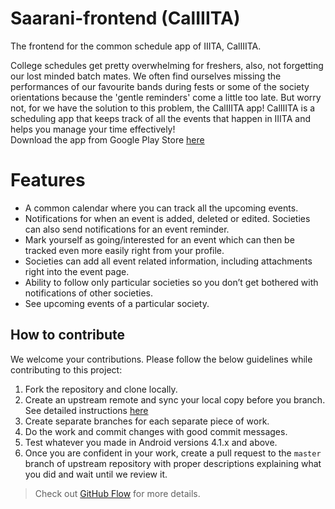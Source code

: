 # Saarani-frontend (CalIIITA)
The frontend for the common schedule app of IIITA, CalIIITA.

College schedules get pretty overwhelming for freshers, also, not forgetting our lost minded batch mates. We often find ourselves missing the performances of our favourite bands during fests or some of the society orientations because the 'gentle reminders' come a little too late. 
But worry not, for we have the solution to this problem, the CalIIITA app! CalIIITA is a scheduling app that keeps track of all the events that happen in IIITA and helps you manage your time effectively!
<br>
Download the app from Google Play Store <a href = "https://play.google.com/store/apps/details?id=com.geekhaven.caliiita">here</a>

# Features
* A common calendar where you can track all the upcoming events.
* Notifications for when an event is added, deleted or edited. Societies can also send notifications for an event reminder.
* Mark yourself as going/interested for an event which can then be tracked even more easily right from your profile.
* Societies can add all event related information, including attachments right into the event page.
* Ability to follow only particular societies so you don’t get bothered with notifications of other societies.
* See upcoming events of a particular society.

## How to contribute 

We welcome your contributions. Please follow the below guidelines while contributing to this project:

1. Fork the repository and clone locally.
2. Create an upstream remote and sync your local copy before you branch. See detailed instructions [here](https://help.github.com/articles/syncing-a-fork)
3. Create separate branches for each separate piece of work.
4. Do the work and commit changes with good commit messages.
5. Test whatever you made in Android versions 4.1.x and above.
6. Once you are confident in your work, create a pull request to the `master` branch of upstream repository with proper descriptions explaining what you did and wait until we review it.

> Check out [GitHub Flow](https://guides.github.com/introduction/flow/) for more details.

